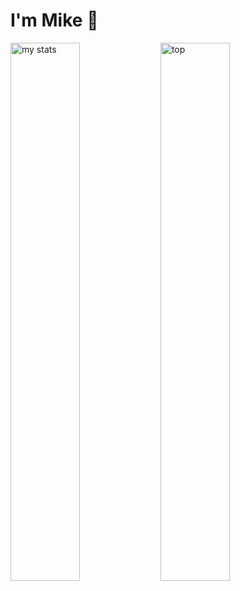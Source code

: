 # I'm Mike 👋

<img alt="my stats" align="left" width="47%" src="https://github-readme-stats.vercel.app/api?username=mikecabral&show_icons=true&hide=prs,issues,contribs&include_all_commits&show=reviews,discussions_started,discussions_answered&theme=transparent"/>
<img alt=top langs" align="left" width="47%" src="https://github-readme-stats.vercel.app/api/top-langs/?username=mikecabral&langs_count=8&layout=compact&theme=transparent"/>
